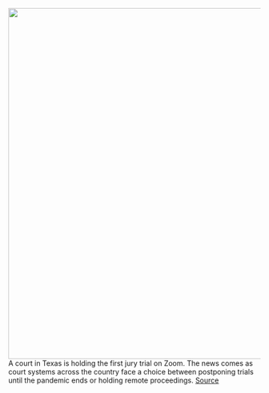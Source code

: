 <img src='https://cdn.vox-cdn.com/thumbor/prAFNi0zs75ABVazoQ-5DsNaIwY=/0x0:3000x2000/1200x800/filters:focal(1260x760:1740x1240)/cdn.vox-cdn.com/uploads/chorus_image/image/66812131/acastro_200331_1777_zoom_0001.0.0.jpg' width='700px' /><br/>
A court in Texas is holding the first jury trial on Zoom. The news comes as court systems across the country face a choice between postponing trials until the pandemic ends or holding remote proceedings.
<a href='https://www.theverge.com/2020/5/18/21262506/texas-court-jury-trial-zoom-remote-virtual-verdict'> Source <a/>